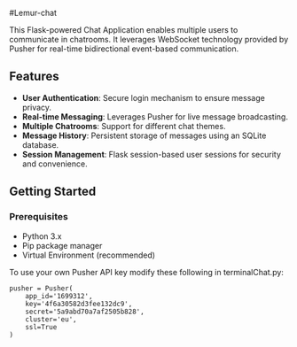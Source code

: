 #Lemur-chat


This Flask-powered  Chat Application enables multiple users to communicate in chatrooms. It leverages WebSocket technology provided by Pusher for real-time bidirectional event-based communication.

## Features

- **User Authentication**: Secure login mechanism to ensure message privacy.
- **Real-time Messaging**: Leverages Pusher for live message broadcasting.
- **Multiple Chatrooms**: Support for different chat themes.
- **Message History**: Persistent storage of messages using an SQLite database.
- **Session Management**: Flask session-based user sessions for security and convenience.

## Getting Started

### Prerequisites

- Python 3.x
- Pip package manager
- Virtual Environment (recommended)

To use your own Pusher API key modify these following in terminalChat.py:

```
pusher = Pusher(
    app_id='1699312',
    key='4f6a30582d3fee132dc9',
    secret='5a9abd70a7af2505b828',
    cluster='eu',
    ssl=True
)
```
